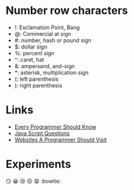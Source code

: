# Number row characters
* !: Exclamation Point, Bang
* @: Commercial at sign
* \#: number, hash or pound sign
* $: dollar sign
* %: percent sign
* ^: caret, hat
* &: ampersand, and-sign
* \*: asterisk, multiplication sign
* (: left parenthesis
* ): right parenthesis
# Links
* [Every Programmer Should Know](https://github.com/mtdvio/every-programmer-should-know)
* [Java Script Questions](https://github.com/lydiahallie/javascript-questions)
* [Websites A Programmer Should Visit](https://github.com/sdmg15/Best-websites-a-programmer-should-visit)
# Experiments
:smirk:
:grinning:
:cry:
:persevere:
:anguished:
:bowtie:
